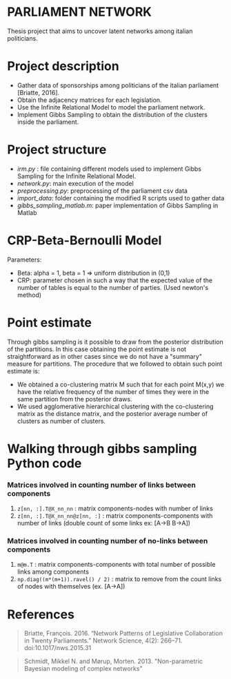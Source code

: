 # PARLIAMENT NETWORK

Thesis project that aims to uncover latent networks among italian politicians.

# Project description

- Gather data of sponsorships among politicians of the italian parliament [Briatte, 2016].
- Obtain the adjacency matrices for each legislation.
- Use the Infinite Relational Model to model the parliament network.
- Implement Gibbs Sampling to obtain the distribution of the clusters inside the parliament.

# Project structure

- _irm.py_ : file containing different models used to implement Gibbs Sampling for the Infinite Relational Model.
- _network.py_: main execution of the model
- _preprocessing.py_: preprocessing of the parliament csv data
- _import_data_: folder containing the modified R scripts used to gather data
- _gibbs_sampling_matlab.m_: paper implementation of Gibbs Sampling in Matlab

# CRP-Beta-Bernoulli Model

Parameters:

- Beta: alpha = 1, beta = 1 => uniform distribution in (0,1)
- CRP: parameter chosen in such a way that the expected value of the number of tables is equal to the number of parties. (Used newton's method)

# Point estimate

Through gibbs sampling is it possible to draw from the posterior distribution of the partitions. In this case obtaining the point estimate is not straightforward as in other cases since we do not have a "summary" measure for partitions. The procedure that we followed to obtain such point estimate is:

- We obtained a co-clustering matrix M such that for each point M(x,y) we have the relative frequency of the number of times they were in the same partition from the posterior draws.
- We used agglomerative hierarchical clustering with the co-clustering matrix as the distance matrix, and the posterior average number of clusters as number of clusters.

# Walking through gibbs sampling Python code

### Matrices involved in counting number of links between components

1. `z[nn, :].T@X_nn_nn` : matrix components-nodes with number of links
2. `z[nn, :].T@X_nn_nn@z[nn, :]` : matrix components-components with number of links (double count of some links ex: [A->B B->A])

### Matrices involved in counting number of no-links between components

1. `m@m.T` : matrix components-components with total number of possible links among components
2. `np.diag((m*(m+1)).ravel() / 2)` : matrix to remove from the count links of nodes with themselves (ex. [A->A])

# References

> Briatte, François. 2016. “Network Patterns of Legislative Collaboration in Twenty Parliaments.” Network Science, 4(2): 266–71. doi:10.1017/nws.2015.31

> Schmidt, Mikkel N. and Mørup, Morten. 2013. "Non-parametric Bayesian modeling of complex networks"
